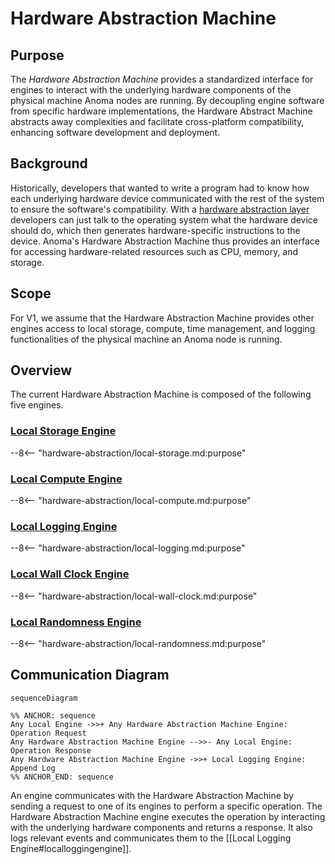 # Hardware Abstraction Machine

## Purpose
The *Hardware Abstraction Machine* provides a standardized interface for engines 
to interact with the underlying hardware components of the physical machine Anoma nodes are running.
By decoupling engine software from specific hardware implementations, 
the Hardware Abstract Machine abstracts away complexities and facilitate cross-platform compatibility, enhancing software
development and deployment. 

## Background
Historically, developers that wanted to write a program had to know how each underlying hardware device communicated with
the rest of the system to ensure the software's compatibility. With a [hardware abstraction layer](https://en.wikipedia.org/wiki/Hardware_abstraction)
developers can just talk to the operating system what the hardware device should do, 
which then generates hardware-specific instructions to the device.
Anoma's Hardware Abstraction Machine thus provides an interface for accessing hardware-related
resources such as CPU, memory, and storage. 

## Scope
For V1, we assume that the Hardware Abstraction Machine provides other engines access to local storage, compute, time management, and logging functionalities
of the physical machine an Anoma node is running. 


## Overview
The current Hardware Abstraction Machine is composed of the following five engines.

### [Local Storage Engine](hardware-abstraction/local-storage.md#purpose)

--8<-- "hardware-abstraction/local-storage.md:purpose"

### [Local Compute Engine](hardware-abstraction/local-compute.md#purpose)

--8<-- "hardware-abstraction/local-compute.md:purpose"

### [Local Logging Engine](hardware-abstraction/local-logging.md#purpose)

--8<-- "hardware-abstraction/local-logging.md:purpose"

### [Local Wall Clock Engine](hardware-abstraction/local-wall-clock.md#purpose)

--8<-- "hardware-abstraction/local-wall-clock.md:purpose"

### [Local Randomness Engine](hardware-abstraction/local-randomness.md#purpose)

--8<-- "hardware-abstraction/local-randomness.md:purpose"


## Communication Diagram
<!-- --8<-- [start:messages] -->
```mermaid
sequenceDiagram

%% ANCHOR: sequence
Any Local Engine ->>+ Any Hardware Abstraction Machine Engine: Operation Request
Any Hardware Abstraction Machine Engine -->>- Any Local Engine: Operation Response
Any Hardware Abstraction Machine Engine ->>+ Local Logging Engine: Append Log
%% ANCHOR_END: sequence
```

<!-- --8<-- [end:messages] -->
An engine communicates with the Hardware Abstraction Machine by sending a request to one of its engines 
to perform a specific operation. 
The Hardware Abstraction Machine engine executes the operation by interacting with the underlying hardware
components and returns a response.
It also logs relevant events and communicates them to the [[Local Logging Engine#localloggingengine]]. 